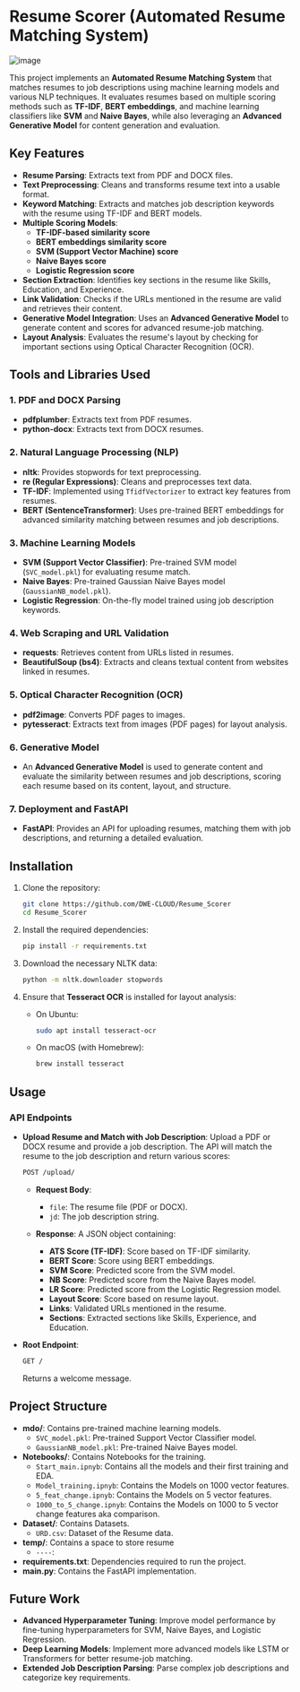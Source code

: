 # Resume Scorer (Automated Resume Matching System)

![image](https://github.com/user-attachments/assets/9d5405d1-c993-4139-a20e-6de8ddc2618d)


This project implements an **Automated Resume Matching System** that matches resumes to job descriptions using machine learning models and various NLP techniques. It evaluates resumes based on multiple scoring methods such as **TF-IDF**, **BERT embeddings**, and machine learning classifiers like **SVM** and **Naive Bayes**, while also leveraging an **Advanced Generative Model** for content generation and evaluation.

## Key Features

- **Resume Parsing**: Extracts text from PDF and DOCX files.
- **Text Preprocessing**: Cleans and transforms resume text into a usable format.
- **Keyword Matching**: Extracts and matches job description keywords with the resume using TF-IDF and BERT models.
- **Multiple Scoring Models**:
  - **TF-IDF-based similarity score**
  - **BERT embeddings similarity score**
  - **SVM (Support Vector Machine) score**
  - **Naive Bayes score**
  - **Logistic Regression score**
- **Section Extraction**: Identifies key sections in the resume like Skills, Education, and Experience.
- **Link Validation**: Checks if the URLs mentioned in the resume are valid and retrieves their content.
- **Generative Model Integration**: Uses an **Advanced Generative Model** to generate content and scores for advanced resume-job matching.
- **Layout Analysis**: Evaluates the resume's layout by checking for important sections using Optical Character Recognition (OCR).

## Tools and Libraries Used

### 1. **PDF and DOCX Parsing**
   - **pdfplumber**: Extracts text from PDF resumes.
   - **python-docx**: Extracts text from DOCX resumes.

### 2. **Natural Language Processing (NLP)**
   - **nltk**: Provides stopwords for text preprocessing.
   - **re (Regular Expressions)**: Cleans and preprocesses text data.
   - **TF-IDF**: Implemented using `TfidfVectorizer` to extract key features from resumes.
   - **BERT (SentenceTransformer)**: Uses pre-trained BERT embeddings for advanced similarity matching between resumes and job descriptions.

### 3. **Machine Learning Models**
   - **SVM (Support Vector Classifier)**: Pre-trained SVM model (`SVC_model.pkl`) for evaluating resume match.
   - **Naive Bayes**: Pre-trained Gaussian Naive Bayes model (`GaussianNB_model.pkl`).
   - **Logistic Regression**: On-the-fly model trained using job description keywords.
   
### 4. **Web Scraping and URL Validation**
   - **requests**: Retrieves content from URLs listed in resumes.
   - **BeautifulSoup (bs4)**: Extracts and cleans textual content from websites linked in resumes.
   
### 5. **Optical Character Recognition (OCR)**
   - **pdf2image**: Converts PDF pages to images.
   - **pytesseract**: Extracts text from images (PDF pages) for layout analysis.

### 6. **Generative Model**
   - An **Advanced Generative Model** is used to generate content and evaluate the similarity between resumes and job descriptions, scoring each resume based on its content, layout, and structure.

### 7. **Deployment and FastAPI**
   - **FastAPI**: Provides an API for uploading resumes, matching them with job descriptions, and returning a detailed evaluation.

## Installation

1. Clone the repository:

   ```bash
   git clone https://github.com/DWE-CLOUD/Resume_Scorer
   cd Resume_Scorer
   ```

2. Install the required dependencies:

   ```bash
   pip install -r requirements.txt
   ```

3. Download the necessary NLTK data:

   ```bash
   python -m nltk.downloader stopwords
   ```

4. Ensure that **Tesseract OCR** is installed for layout analysis:

   - On Ubuntu:
     ```bash
     sudo apt install tesseract-ocr
     ```
   - On macOS (with Homebrew):
     ```bash
     brew install tesseract
     ```

## Usage

### API Endpoints

- **Upload Resume and Match with Job Description**: 
  Upload a PDF or DOCX resume and provide a job description. The API will match the resume to the job description and return various scores:
  
  ```bash
  POST /upload/
  ```

  - **Request Body**: 
    - `file`: The resume file (PDF or DOCX).
    - `jd`: The job description string.
  
  - **Response**: A JSON object containing:
    - **ATS Score (TF-IDF)**: Score based on TF-IDF similarity.
    - **BERT Score**: Score using BERT embeddings.
    - **SVM Score**: Predicted score from the SVM model.
    - **NB Score**: Predicted score from the Naive Bayes model.
    - **LR Score**: Predicted score from the Logistic Regression model.
    - **Layout Score**: Score based on resume layout.
    - **Links**: Validated URLs mentioned in the resume.
    - **Sections**: Extracted sections like Skills, Experience, and Education.

- **Root Endpoint**:
  
  ```bash
  GET /
  ```

  Returns a welcome message.

## Project Structure

- **mdo/**: Contains pre-trained machine learning models.
  - `SVC_model.pkl`: Pre-trained Support Vector Classifier model.
  - `GaussianNB_model.pkl`: Pre-trained Naive Bayes model.
- **Notebooks/**: Contains Notebooks for the training.
  - `Start_main.ipnyb`: Contains all the models and their first training and EDA.
  - `Model_training.ipnyb`: Contains the Models on 1000 vector features.
  - `5_feat_change.ipnyb`: Contains the Models on 5 vector features.
  - `1000_to_5_change.ipnyb`: Contains the Models on 1000 to 5 vector change features aka comparison.
- **Dataset/**: Contains Datasets.
  - `URD.csv`: Dataset of the Resume data.
- **temp/**: Contains a space to store resume
  - `----`:
- **requirements.txt**: Dependencies required to run the project.
- **main.py**: Contains the FastAPI implementation.

## Future Work

- **Advanced Hyperparameter Tuning**: Improve model performance by fine-tuning hyperparameters for SVM, Naive Bayes, and Logistic Regression.
- **Deep Learning Models**: Implement more advanced models like LSTM or Transformers for better resume-job matching.
- **Extended Job Description Parsing**: Parse complex job descriptions and categorize key requirements.
  
